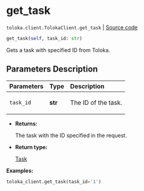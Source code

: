 # get_task
`toloka.client.TolokaClient.get_task` | [Source code](https://github.com/Toloka/toloka-kit/blob/v1.2.0.post1/src/client/__init__.py#L2470)

```python
get_task(self, task_id: str)
```

Gets a task with specified ID from Toloka.

## Parameters Description

| Parameters | Type | Description |
| :----------| :----| :-----------|
`task_id`|**str**|<p>The ID of the task.</p>

* **Returns:**

  The task with the ID specified in the request.

* **Return type:**

  [Task](toloka.client.task.Task.md)

**Examples:**


```python
toloka_client.get_task(task_id='1')
```
